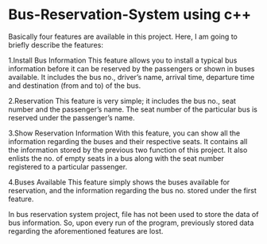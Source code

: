 # Bus-Reservation-System using c++

Basically four features are available in this project. Here, I am going to briefly describe the features:

1.Install Bus Information
This feature allows you to install a typical bus information before it can be reserved by the passengers or shown in buses available. It includes the bus no., driver’s
name, arrival time, departure time and destination (from and to) of the bus.

2.Reservation
This feature is very simple; it includes the bus no., seat number and the passenger’s name. The seat number of the particular bus is reserved under the passenger’s name.

3.Show Reservation Information
With this feature, you can show all the information regarding the buses and their respective seats. It contains all the information stored by the previous two function 
of this project. It also enlists the no. of empty seats in a bus along with the seat number registered to a particular passenger. 

4.Buses Available
This feature simply shows the buses available for reservation, and the information regarding the bus no. stored under the first feature.

In bus reservation system project, file has not been used to store the data of bus information. So, upon every run of the program, previously stored data regarding the 
aforementioned features are lost.
